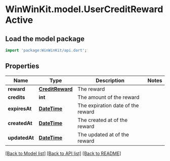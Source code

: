 # WinWinKit.model.UserCreditRewardActive

## Load the model package
```dart
import 'package:WinWinKit/api.dart';
```

## Properties
Name | Type | Description | Notes
------------ | ------------- | ------------- | -------------
**reward** | [**CreditReward**](CreditReward.md) | The reward | 
**credits** | **int** | The amount of the reward | 
**expiresAt** | [**DateTime**](DateTime.md) | The expiration date of the reward | 
**createdAt** | [**DateTime**](DateTime.md) | The created at of the reward | 
**updatedAt** | [**DateTime**](DateTime.md) | The updated at of the reward | 

[[Back to Model list]](../README.md#documentation-for-models) [[Back to API list]](../README.md#documentation-for-api-endpoints) [[Back to README]](../README.md)



